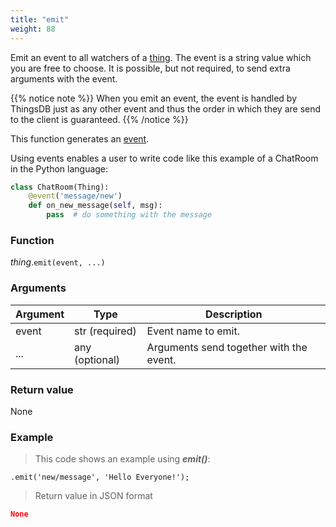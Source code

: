 ```yaml
---
title: "emit"
weight: 88
---
```


Emit an event to all watchers of a [thing](..).
The event is a string value which you are free to choose. It is possible, but not required, to send extra arguments with the event.

{{% notice note %}}
When you emit an event, the event is handled by ThingsDB just as any other event and thus the order in which they are send
to the client is guaranteed.
{{% /notice %}}

This function generates an [event](../../../overview/events).


Using events enables a user to write code like this example of a ChatRoom in the Python language:

```python
class ChatRoom(Thing):
    @event('message/new')
    def on_new_message(self, msg):
        pass  # do something with the message
```

### Function

*thing*.`emit(event, ...)`

### Arguments

Argument | Type | Description
-------- | ---- | -----------
event | str (required) | Event name to emit.
... | any (optional) | Arguments send together with the event.


### Return value

None

### Example

> This code shows an example using ***emit()***:

```thingsdb,json_response
.emit('new/message', 'Hello Everyone!');
```

> Return value in JSON format

```json
None
```
